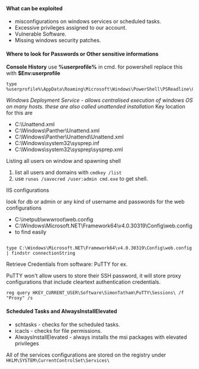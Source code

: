 


#### What can be exploited
- misconfigurations on windows services or scheduled tasks.
- Excessive privileges assigned to our account.
- Vulnerable Software.
- Missing windows security patches.


#### Where to look for Passwords or Other sensitive informations

**Console History**
use **%userprofile%** in cmd.
for powershell replace this with **$Env:userprofile**
````shell-session
type %userprofile%\AppData\Roaming\Microsoft\Windows\PowerShell\PSReadline\ConsoleHost_history.txt
````


*Windows Deployment Service - allows centralised execution of windows OS on many hosts. these are also called unattended installation*
Key location for this are
- C:\Unattend.xml
- C:\Windows\Panther\Unattend.xml
- C:\Windows\Panther\Unattend\Unattend.xml
- C:\Windows\system32\sysprep.inf
- C:\Windows\system32\sysprep\sysprep.xml


Listing all users on window and spawning shell
1. list all users and domains with `cmdkey /list`
2. use `runas /savecred /user:admin cmd.exe` to get shell.


IIS configurations

look for db or admin or  any kind of username and passwords for the web configurations
- C:\inetpub\wwwroot\web.config
- C:\Windows\Microsoft.NET\Framework64\v4.0.30319\Config\web.config
- to find easily
```shell-session

type C:\Windows\Microsoft.NET\Framework64\v4.0.30319\Config\web.config | findstr connectionString
```

Retrieve Credentials from software: PuTTY for ex.

PuTTY won't allow users to store their SSH password, it will store proxy configurations that include cleartext authentication credentials.
```shell-session
reg query HKEY_CURRENT_USER\Software\SimonTatham\PuTTY\Sessions\ /f "Proxy" /s
```



#### Scheduled Tasks and AlwaysInstallElevated

- schtasks - checks for the scheduled tasks.
- icacls - checks for file permissions.
- AlwaysInstallElevated - always installs the msi packages with elevated privileges






All of the services configurations are stored on the registry under `HKLM\SYSTEM\CurrentControlSet\Services\`
